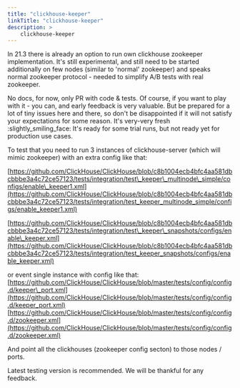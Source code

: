 ```yaml
---
title: "clickhouse-keeper"
linkTitle: "clickhouse-keeper"
description: >
    clickhouse-keeper
---
```


In 21.3 there is already an option to run own clickhouse zookeeper implementation. It's still experimental, and still need to be started additionally on few nodes \(similar to 'normal' zookeeper\) and speaks normal zookeeper protocol - needed to simplify A/B tests with real zookeeper.

No docs, for now, only PR with code & tests. Of course, if you want to play with it - you can, and early feedback is very valuable. But be prepared for a lot of tiny issues here and there, so don't be disappointed if it will not satisfy your expectations for some reason. It's very-very fresh :slightly\_smiling\_face: It's ready for some trial runs, but not ready yet for production use cases.

To test that you need to run 3 instances of clickhouse-server \(which will mimic zookeeper\) with an extra config like that:

[https://github.com/ClickHouse/ClickHouse/blob/c8b1004ecb4bfc4aa581dbcbbbe3a4c72ce57123/tests/integration/test\_keeper\_multinode\_simple/configs/enable\_keeper1.xml](https://github.com/ClickHouse/ClickHouse/blob/c8b1004ecb4bfc4aa581dbcbbbe3a4c72ce57123/tests/integration/test_keeper_multinode_simple/configs/enable_keeper1.xml)

[https://github.com/ClickHouse/ClickHouse/blob/c8b1004ecb4bfc4aa581dbcbbbe3a4c72ce57123/tests/integration/test\_keeper\_snapshots/configs/enable\_keeper.xml](https://github.com/ClickHouse/ClickHouse/blob/c8b1004ecb4bfc4aa581dbcbbbe3a4c72ce57123/tests/integration/test_keeper_snapshots/configs/enable_keeper.xml)

or event single instance with config like that: [https://github.com/ClickHouse/ClickHouse/blob/master/tests/config/config.d/keeper\_port.xml](https://github.com/ClickHouse/ClickHouse/blob/master/tests/config/config.d/keeper_port.xml)  
[https://github.com/ClickHouse/ClickHouse/blob/master/tests/config/config.d/zookeeper.xml](https://github.com/ClickHouse/ClickHouse/blob/master/tests/config/config.d/zookeeper.xml)

And point all the clickhouses \(zookeeper config secton\) to those nodes / ports.

Latest testing version is recommended. We will be thankful for any feedback.



